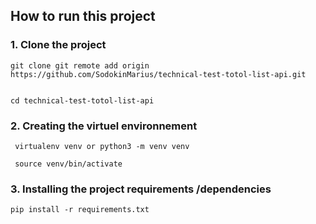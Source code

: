 ## How to run this project
### 1. Clone the project
 ```
 git clone git remote add origin https://github.com/SodokinMarius/technical-test-totol-list-api.git

 
 cd technical-test-totol-list-api
 ```

### 2. Creating the  virtuel environnement 
```
 virtualenv venv or python3 -m venv venv

 source venv/bin/activate
```

### 3. Installing the project requirements /dependencies
```
pip install -r requirements.txt